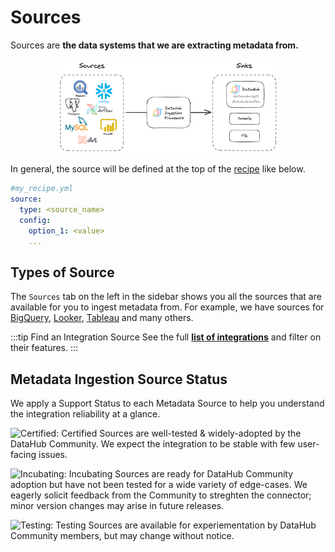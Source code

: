 # Sources


Sources are **the data systems that we are extracting metadata from.** 

<p align="center">
  <img width="70%"  src="https://raw.githubusercontent.com/datahub-project/static-assets/main/imgs/sources-sinks.png"/>
</p>

In general, the source will be defined at the top of the [recipe](./recipe_overview.md) like below.


```yaml
#my_recipe.yml
source: 
  type: <source_name>
  config: 
    option_1: <value>
    ...
```

## Types of Source
The `Sources` tab on the left in the sidebar shows you all the sources that are available for you to ingest metadata from. For example, we have sources for [BigQuery](https://datahubproject.io/docs/generated/ingestion/sources/bigquery), [Looker](https://datahubproject.io/docs/generated/ingestion/sources/looker), [Tableau](https://datahubproject.io/docs/generated/ingestion/sources/tableau) and many others.

:::tip Find an Integration Source
See the full **[list of integrations](https://datahubproject.io/integrations)** and filter on their features.
:::

## Metadata Ingestion Source Status

We apply a Support Status to each Metadata Source to help you understand the integration reliability at a glance.

![Certified](https://img.shields.io/badge/support%20status-certified-brightgreen): Certified Sources are well-tested & widely-adopted by the DataHub Community. We expect the integration to be stable with few user-facing issues.

![Incubating](https://img.shields.io/badge/support%20status-incubating-blue): Incubating Sources are ready for DataHub Community adoption but have not been tested for a wide variety of edge-cases. We eagerly solicit feedback from the Community to streghten the connector; minor version changes may arise in future releases.

![Testing](https://img.shields.io/badge/support%20status-testing-lightgrey): Testing Sources are available for experiementation by DataHub Community members, but may change without notice.
